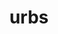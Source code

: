 ---
title: urbs
meaning: city
ch: seven
pos: nounthird
genitive: urbis
abbgender: f.
abbgender2: fem.
gender: feminine
declension: third
derivative: urbane, suburb
---